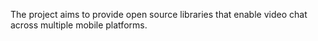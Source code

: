 The project aims to provide open source libraries that enable video chat across multiple mobile platforms.